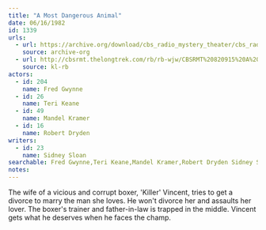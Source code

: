 ```yaml
---
title: "A Most Dangerous Animal"
date: 06/16/1982
id: 1339
urls: 
  - url: https://archive.org/download/cbs_radio_mystery_theater/cbs_radio_mystery_theater-1301-1350.zip/cbs_radio_mystery_theater-1301-1350%2Fcbsrmt_1339_the_most_dangerous_animal.mp3
    source: archive-org
  - url: http://cbsrmt.thelongtrek.com/rb/rb-wjw/CBSRMT%20820915%20A%20Most%20Dangerous%20Animal%20(rr%20of%20820616)_wjw.mp3
    source: kl-rb
actors:  
  - id: 204
    name: Fred Gwynne  
  - id: 26
    name: Teri Keane  
  - id: 49
    name: Mandel Kramer  
  - id: 16
    name: Robert Dryden
writers:  
  - id: 23
    name: Sidney Sloan
searchable: Fred Gwynne,Teri Keane,Mandel Kramer,Robert Dryden Sidney Sloan
notes:  
---
```

The wife of a vicious and corrupt boxer, 'Killer' Vincent, tries to get a divorce to marry the man she loves. He won't divorce her and assaults her lover. The boxer's trainer and father-in-law is trapped in the middle. Vincent gets what he deserves when he faces the champ.